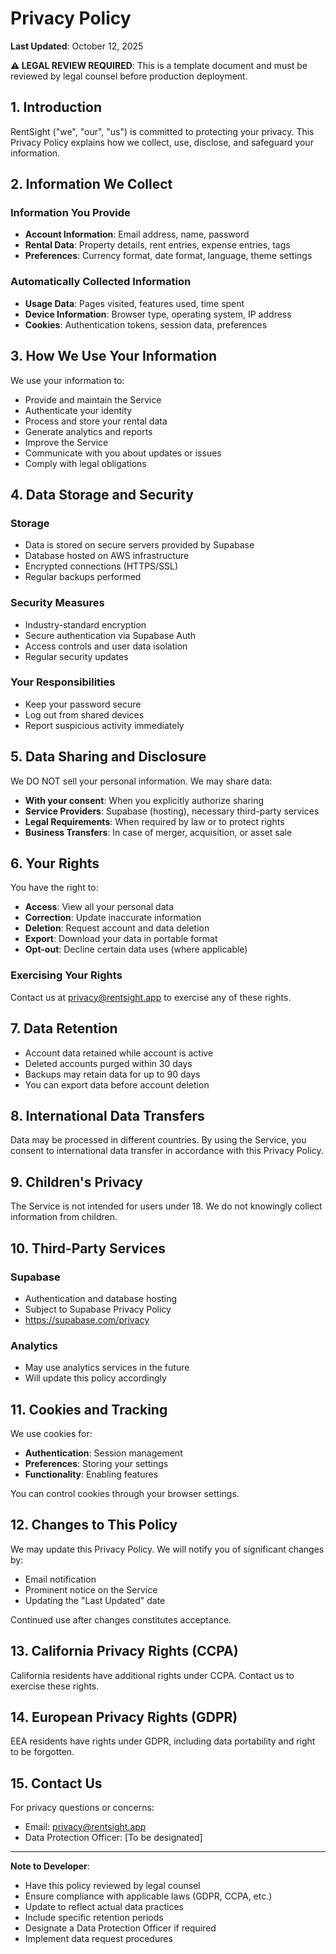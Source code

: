 # Privacy Policy

**Last Updated**: October 12, 2025

**⚠️ LEGAL REVIEW REQUIRED**: This is a template document and must be reviewed by legal counsel before production deployment.

## 1. Introduction

RentSight ("we", "our", "us") is committed to protecting your privacy. This Privacy Policy explains how we collect, use, disclose, and safeguard your information.

## 2. Information We Collect

### Information You Provide
- **Account Information**: Email address, name, password
- **Rental Data**: Property details, rent entries, expense entries, tags
- **Preferences**: Currency format, date format, language, theme settings

### Automatically Collected Information
- **Usage Data**: Pages visited, features used, time spent
- **Device Information**: Browser type, operating system, IP address
- **Cookies**: Authentication tokens, session data, preferences

## 3. How We Use Your Information

We use your information to:
- Provide and maintain the Service
- Authenticate your identity
- Process and store your rental data
- Generate analytics and reports
- Improve the Service
- Communicate with you about updates or issues
- Comply with legal obligations

## 4. Data Storage and Security

### Storage
- Data is stored on secure servers provided by Supabase
- Database hosted on AWS infrastructure
- Encrypted connections (HTTPS/SSL)
- Regular backups performed

### Security Measures
- Industry-standard encryption
- Secure authentication via Supabase Auth
- Access controls and user data isolation
- Regular security updates

### Your Responsibilities
- Keep your password secure
- Log out from shared devices
- Report suspicious activity immediately

## 5. Data Sharing and Disclosure

We DO NOT sell your personal information. We may share data:
- **With your consent**: When you explicitly authorize sharing
- **Service Providers**: Supabase (hosting), necessary third-party services
- **Legal Requirements**: When required by law or to protect rights
- **Business Transfers**: In case of merger, acquisition, or asset sale

## 6. Your Rights

You have the right to:
- **Access**: View all your personal data
- **Correction**: Update inaccurate information
- **Deletion**: Request account and data deletion
- **Export**: Download your data in portable format
- **Opt-out**: Decline certain data uses (where applicable)

### Exercising Your Rights
Contact us at privacy@rentsight.app to exercise any of these rights.

## 7. Data Retention

- Account data retained while account is active
- Deleted accounts purged within 30 days
- Backups may retain data for up to 90 days
- You can export data before account deletion

## 8. International Data Transfers

Data may be processed in different countries. By using the Service, you consent to international data transfer in accordance with this Privacy Policy.

## 9. Children's Privacy

The Service is not intended for users under 18. We do not knowingly collect information from children.

## 10. Third-Party Services

### Supabase
- Authentication and database hosting
- Subject to Supabase Privacy Policy
- https://supabase.com/privacy

### Analytics
- May use analytics services in the future
- Will update this policy accordingly

## 11. Cookies and Tracking

We use cookies for:
- **Authentication**: Session management
- **Preferences**: Storing your settings
- **Functionality**: Enabling features

You can control cookies through your browser settings.

## 12. Changes to This Policy

We may update this Privacy Policy. We will notify you of significant changes by:
- Email notification
- Prominent notice on the Service
- Updating the "Last Updated" date

Continued use after changes constitutes acceptance.

## 13. California Privacy Rights (CCPA)

California residents have additional rights under CCPA. Contact us to exercise these rights.

## 14. European Privacy Rights (GDPR)

EEA residents have rights under GDPR, including data portability and right to be forgotten.

## 15. Contact Us

For privacy questions or concerns:
- Email: privacy@rentsight.app
- Data Protection Officer: [To be designated]

---

**Note to Developer**: 
- Have this policy reviewed by legal counsel
- Ensure compliance with applicable laws (GDPR, CCPA, etc.)
- Update to reflect actual data practices
- Include specific retention periods
- Designate a Data Protection Officer if required
- Implement data request procedures

